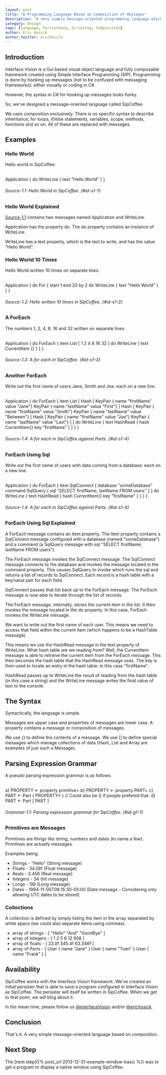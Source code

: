```yaml
---
layout: post
title: "A Programming Language Based on Composition of Messages"
description: "A very simple message-oriented programming language which uses composition of messages exclusively."
category: Design
tags: [Language, Persistence, Scripting, Composition]
author: Eric Hosick
author_twitter: erichosick
---
```


## Introduction

Interface Vision is a Gui based visual object language and fully composable framework created using Simple Interface Programming (SIP). Programming is done by hooking up messages (not to be confused with messaging frameworks): either visually or coding in C#.

However, the syntax in C# for hooking up messages looks funky.

So, we've designed a message-oriented language called SipCoffee.

We uses composition exclusively. There is no specific syntax to describe inheritance, for loops, if/else statements, variables, scope, methods, functions and so on. All of these are replaced with messages.

## Examples

### Hello World

Hello world in SipCoffee:

<div id='id-s1-1-top'>&nbsp;</div>
    Application {
      do WriteLine { text "Hello World" }
    }

###### Source-1.1: Hello World in SipCoffee. {#id-s1-1}

### Hello World Explained

[Source-1.1](#id-s1-1-top) contains two messages named Application and WriteLine. 

Application has the property do. The do property contains an instance of WriteLine.

WriteLine has a text property, which is the text to write, and has the value "Hello World".

### Hello World 10 Times

Hello World written 10 times on separate lines.

<div id='id-s1-2-top'>&nbsp;</div>
    Application {
      do For { start 1 end 20 by 2 
        do WriteLine { text "Hello World" }
      }
    }

###### Source-1.2: Hello written 10 times in SipCoffee. {#id-s1-2}

### A ForEach

The numbers 1, 2, 4, 8, 16 and 32 written on separate lines.

<div id='id-s1-3-top'>&nbsp;</div>
    Application {
      do ForEach {
        item List [ 1 2 4 8 16 32 ]
        do WriteLine { text CurrentItem {} }
      }
    }

###### Source-1.3: A for each in SipCoffee. {#id-s1-3}

### Another ForEach

Write out the first name of users Jane, Smith and Joe: each on a new line.

<div id='id-s1-4-top'>&nbsp;</div>
    Application {
      do ForEach {
        item List [
          Hash [
            KeyPair { name "firstName" value "Jane"}
            KeyPair { name "lastName" value "First"}
          ]
          Hash [
            KeyPair { name "firstName" value "Smith"}
            KeyPair { name "lastName" value "Between"}
          ]
          Hash [
            KeyPair { name "firstName" value "Joe"}
            KeyPair { name "lastName" value "Last"}
          ]
        ]
        do WriteLine {
          text HashRead { hash CurrentItem{} key "firstName" }
        }
      }
    }

###### Source-1.4: A for each in SipCoffee against Parts. {#id-s1-4}

### ForEach Using Sql

Write out the first name of users with data coming from a database: each on a new line.

<div id='id-s1-4-top'>&nbsp;</div>
    Application {
      do ForEach {
        item SqlConnect {
          database "someDatabase"
          command SqlQuery {
            sql "SELECT firstName, lastName FROM users"
          }
        }
        do WriteLine {
          text HashRead { hash CurrentItem{} key "firstName" }
        }
      }
    }

###### Source-1.4: A for each in SipCoffee against Parts. {#id-s1-4}

### ForEach Using Sql Explained

A ForEach message contains an item property. The item property contains a SqlConnect message configured with a database (named "someDatabase") and a command (a SqlQuery message with sql "SELECT firstName, lastName FROM users").

The ForEach message invokes the SqlConnect message. The SqlConnect message connects to the database and invokes the message located in the command property. This causes SqlQuery to invoke which runs the sql and returns a list of records to SqlConnect. Each record is a hash table with a key/value pair for each field.

SqlConnect passes that list back up to the ForEach message. The ForEach message is now able to iterate through the list of records.

The ForEach message, internally, stores the current item in the list. It then invokes the message located in the do property. In this case, ForEach invokes the WriteLine message.

We want to write out the first name of each user. This means we need to access that field within the current item (which happens to be a HashTable message).

This means we use the HashRead message in the text property of WriteLine. What hash table are we reading from? Well, the CurrentItem message is able to retrieve the current item from the ForEach message. This then becomes the hash table that the HashRead message uses. The key is then used to locate an entry in the hash table: in this case "firstName".

HashRead passes up to WriteLine the result of reading from the hash table (in this case a string) and the WriteLine message writes the final value of text to the console.

## The Syntax

Syntactically, the language is simple.

Messages are upper case and properties of messages are lower case. A property contains a message or composition of messages.

We use {} to define the contents of a message. We use [] to define special messages which manage collections of data (Hash, List and Array are examples of just such a Message).

## Parsing Expression Grammar

A pseudo parsing expression grammar is as follows:
  
<div id='id-g1-1-top'>&nbsp;</div>
    a} PROPERTY <- property primitive+
    b} PROPERTY <- property PART+
    c} PART <- Part { PROPERTY* } // Could also be () if people prefered that.
    d} PART <- Part [ PART ]

###### Grammar-1.1: Parsing expression grammar for SipCoffee. {#id-g1-1}

### Primitives are Messages

Primitives are things like string, numbers and dates (to name a few). Primitives are actually messages.

Examples being:

* Strings - "Hello" (String message)
* Floats - 34.56f (Float message)
* Reals - 3.456 (Real message)
* Integers - 34 (Int message)
* Longs - 56l (Long message)
* Dates - 1994-11-05T08:15:30-05:00 (Date message - Considering only allowing UTC dates to be stored)

### Collections

A collection is defined by simply listing the item in the array separated by white space (we could also separate items using commas).

* array of strings - [ "Hello" "And" "GoodBye" ]
* array of integers - [ 1 2 5 6 12 656 ]
* array of floats - [ 23.0f 345.4f 63.346f ]
* array of Parts - [ User { name "Jane" } User { name "Toan" } User { name "Frank" } ]

## Availability

SipCoffee works with the Interface Vision framework. We've created an initial persister that is able to save a program configured in Interface Vision as SipCoffee. The persister will itself be written in SipCoffee. When we get to that point, we will blog about it.

In the mean time, please follow us [@interfaceVision](http://www.twitter.com/interfaceVision) and/or [@erichosick](http://www.twitter.com/erichosick).

## Conclusion

That's it. A very simple message-oriented language based on composition.

## Next Step

The [next step]({% post_url 2013-12-31-example-window-basic %}) was to get a program to display a native window using SipCoffee.

